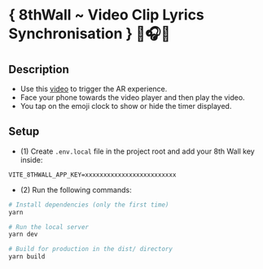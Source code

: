 # { 8thWall ~ Video Clip Lyrics Synchronisation } 🎤🎧🎶

## Description

- Use this [video](https://www.youtube.com/watch?v=BPNTC7uZYrI) to trigger the AR experience.
- Face your phone towards the video player and then play the video.
- You tap on the emoji clock to show or hide the timer displayed.

## Setup

- (1) Create `.env.local` file in the project root and add your 8th Wall key inside:

```
VITE_8THWALL_APP_KEY=xxxxxxxxxxxxxxxxxxxxxxxxx
```

- (2) Run the following commands:

```bash
# Install dependencies (only the first time)
yarn

# Run the local server
yarn dev

# Build for production in the dist/ directory
yarn build
```
